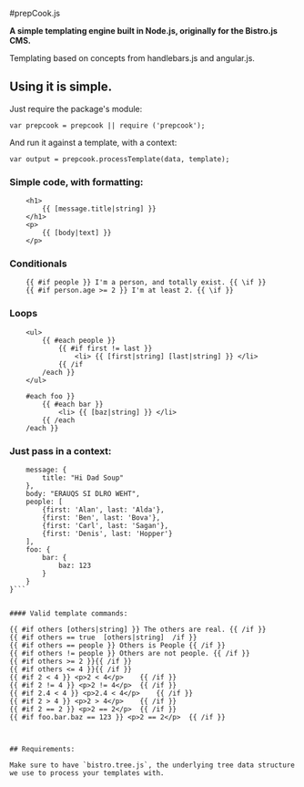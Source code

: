 #prepCook.js

**A simple templating engine built in Node.js, originally for the Bistro.js CMS.**


Templating based on concepts from handlebars.js and angular.js.


## Using it is simple.

Just require the package's module:

```var prepcook = prepcook || require ('prepcook');```


And run it against a template, with a context:

```var output = prepcook.processTemplate(data, template);```


### Simple code, with formatting:


```
	<h1>
		{{ [message.title|string] }}
	</h1>
	<p>	
		{{ [body|text] }}
	</p>
```

### Conditionals
```
	{{ #if people }} I'm a person, and totally exist. {{ \if }}
	{{ #if person.age >= 2 }} I'm at least 2. {{ \if }}

```

### Loops
```
	<ul>
		{{ #each people }}
			{{ #if first != last }}
				<li> {{ [first|string] [last|string] }} </li>
			{{ /if
		/each }}
	</ul>

	#each foo }}
		{{ #each bar }}
			<li> {{ [baz|string] }} </li>
		{{ /each
	/each }}
```


### Just pass in a context:

```{
	message: {
		title: "Hi Dad Soup"
	},
	body: "ERAUQS SI DLRO WEHT",
	people: [
		{first: 'Alan', last: 'Alda'},
		{first: 'Ben', last: 'Bova'},
		{first: 'Carl', last: 'Sagan'},
		{first: 'Denis', last: 'Hopper'}
	],
	foo: {
		bar: {
			baz: 123
		}
	}
}```


#### Valid template commands:
```
	{{ #if others [others|string] }} The others are real. {{ /if }}
	{{ #if others == true  [others|string]  /if }}
	{{ #if others == people }} Others is People {{ /if }}
	{{ #if others != people }} Others are not people. {{ /if }}	
	{{ #if others >= 2 }}{{ /if }}
	{{ #if others <= 4 }}{{ /if }}
	{{ #if 2 < 4 }} <p>2 < 4</p>	{{ /if }}
	{{ #if 2 != 4 }} <p>2 != 4</p>	{{ /if }}
	{{ #if 2.4 < 4 }} <p>2.4 < 4</p>	{{ /if }}
	{{ #if 2 > 4 }} <p>2 > 4</p>	{{ /if }}
	{{ #if 2 == 2 }} <p>2 == 2</p>	{{ /if }}
	{{ #if foo.bar.baz == 123 }} <p>2 == 2</p>	{{ /if }}
```


## Requirements:

Make sure to have `bistro.tree.js`, the underlying tree data structure we use to process your templates with.